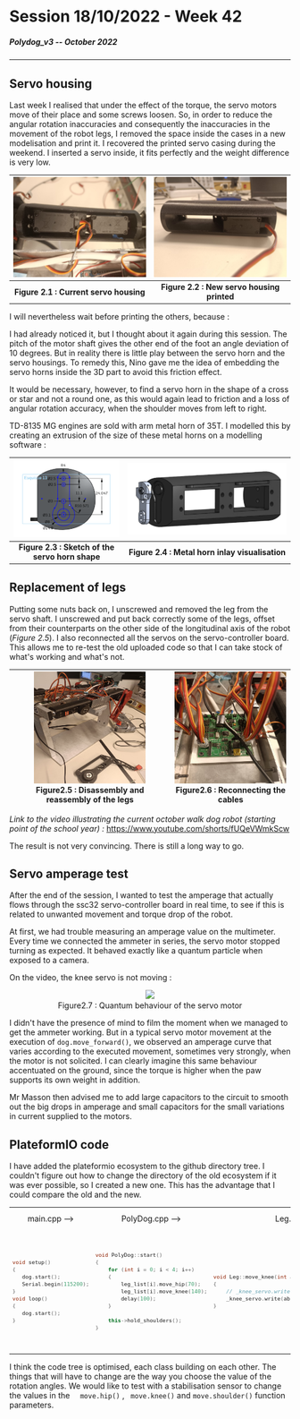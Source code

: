 # Session 18/10/2022 - Week 42

##### Polydog_v3 -- October 2022

-----

## Servo housing

Last week I realised that under the effect of the torque, the servo motors move of their place and some screws loosen. So, in order to reduce the angular rotation inaccuracies and consequently the inaccuracies in the movement of the robot legs, I removed the space inside the cases in a new modelisation and print it. I recovered the printed servo casing during the weekend. I inserted a servo inside, it fits perfectly and the weight difference is very low.

|![Figure  2.1 : Current servo housing](current_housing_comparison.jpeg)|![Figure  2.2 : New servo housing printed](new_housing_fits.jpeg)|
|:---:|:---:|
| <b>Figure  2.1 : Current servo housing</b>|<b>Figure  2.2 : New servo housing printed</b>|

I will nevertheless wait before printing the others, because :

I had already noticed it, but I thought about it again during this session. The pitch of the motor shaft gives the other end of the foot an angle deviation of 10 degrees. But in reality there is little play between the servo horn and the servo housings. To remedy this, Nino gave me the idea of embedding the servo horns inside the 3D part to avoid this friction effect.

It would be necessary, however, to find a servo horn in the shape of a cross or star and not a round one, as this would again lead to friction and a loss of angular rotation accuracy, when the shoulder moves from left to right.

TD-8135 MG engines are sold with 
 arm metal horn of 35T. I modelled this by creating an extrusion of the size of these metal horns on a modelling software : 

|![Figure  2.3 : Sketch of the servo horn shape ](metal_horn_inlay_sketch.PNG)|![Figure  2.4 : Metal horn inlay visualition](Extrusion_inlay_visualisation.PNG)|
|:---:|:---:|
| <b>Figure  2.3 : Sketch of the servo horn shape</b>|<b>Figure  2.4 : Metal horn inlay visualisation</b>| 

## Replacement of legs

Putting some nuts back on, I unscrewed and removed the leg from the servo shaft. I unscrewed and put back correctly some of the legs, offset from their counterparts on the other side of the longitudinal axis of the robot (*Figure 2.5*). I also reconnected all the servos on the servo-controller board. This allows me to re-test the old uploaded code so that I can take stock of what's working and what's not.

|<img src="Disassembly_and_reassembly_of_the_legs.jpeg" style="height: 200px; width:200px;"/><figcaption>Figure2.5 : Disassembly and reassembly of the legs</figcaption>|<img src="Reconnecting_the_cables.jpeg"  style="height: 200px; width:200px;"/><figcaption>Figure2.6 : Reconnecting the cables</figcaption>|
|:---:|:---:|

*Link to the video illustrating the current october walk dog robot (starting point of the school year) :* https://www.youtube.com/shorts/fUQeVWmkScw

The result is not very convincing.  There is still a long way to go.

## Servo amperage test

After the end of the session, I wanted to test the amperage that actually flows through the ssc32 servo-controller board in real time, to see if this is related to unwanted movement and torque drop of the robot.

At first, we had trouble measuring an amperage value on the multimeter. Every time we connected the ammeter in series, the servo motor stopped turning as expected. It behaved exactly like a quantum particle when exposed to a camera.

On the video, the knee servo is not moving :

<figure align="center"><img src="testing_amperage_trough_ssc32card.gif"><figcaption>Figure2.7 : Quantum behaviour of the servo motor</figcaption></figure>

I didn't have the presence of mind to film the moment when we managed to get the ammeter working. But in a typical servo motor movement at the execution of ```dog.move_forward()```, we observed an amperage curve that varies according to the executed movement, sometimes very strongly, when the motor is not solicited. I can clearly imagine this same behaviour accentuated on the ground, since the torque is higher when the paw supports its own weight in addition.

Mr Masson then advised me to add large capacitors to the circuit to smooth out the big drops in amperage and small capacitors for the small variations in current supplied to the motors.

## PlateformIO code

I have added the plateformio ecosystem to the github directory tree. I couldn't figure out how to change the directory of the old ecosystem if it was ever possible, so I created a new one. This has the advantage that I could compare the old and the new.
<table><tr>
<td align="center"> main.cpp  --> </td>
<td align="center"> PolyDog.cpp --> </td>
<td align="center"> Leg.cpp --> </td>
<td align="center"> CustomServo.cpp  --></td>
<td align="center"> Figure2.8_:_Polydog_standing_up  -->  </td>
</tr>
<tr>
<td style=font-size:80% >

 ```cpp
void setup()
{
    dog.start();
    Serial.begin(115200);
}
void loop()
{
    dog.start();   
}
```
</td>
<td style=font-size:80%>

```cpp
void PolyDog::start()
{
    for (int i = 0; i < 4; i++)
    {
        leg_list[i].move_hip(70);
        leg_list[i].move_knee(140);
        delay(100);
    }

    this->hold_shoulders();
}
```
</td>
<td style=font-size:80%>

```cpp
void Leg::move_knee(int angle, int offset)
{
    // _knee_servo.write(abs(_knee_offset - angle));
    _knee_servo.write(abs(offset - angle));
}
```

</td>
<td style=font-size:80%>

```cpp
void CustomServo::write(int angle)
{
  move(map(angle, 0, 180, 500, 2500), 0);
}

void CustomServo::move(int position, int time)
{
  Serial.print("#");
  Serial.print(_pin);
  Serial.print(" P");
  Serial.print(position);
  Serial.print(" T");
  Serial.println(time);
  delay(time);
}
```

</td>
<td><img src="side_view_robot_standing_up.jpeg" style="width:100%;"/></td>
</tr>
</table> 


I think the code tree is optimised, each class building on each other. The things that will have to change are the way you choose the value of the rotation angles. We would like to test with a stabilisation sensor to change the values in the ``` 
move.hip()``` , ``` move.knee()```  and ```move.shoulder()``` function parameters.






